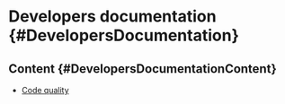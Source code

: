 # Developers documentation {#DevelopersDocumentation}

## Content {#DevelopersDocumentationContent}

- [Code quality](docs/src/developers_documentation/code_quality.md)
